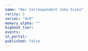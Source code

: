 ```yaml
---
name: "War Correspondent Jake Sisko"
rarity: 5
series: "ds9"
memory_alpha: ""
bigbook_tier:
events:
in_portal:
published: false
---
```

